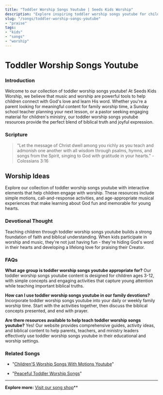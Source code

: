 ```yaml
---
title: "Toddler Worship Songs Youtube | Seeds Kids Worship"
description: "Explore inspiring toddler worship songs youtube for children's worship and faith development. Biblical music resources for families and ministry."
slug: "/songs/toddler-worship-songs-youtube"
- "praise"
tags:
- "kids"
- "songs"
- "worship"
---
```


# Toddler Worship Songs Youtube

### Introduction

Welcome to our collection of toddler worship songs youtube! At Seeds Kids Worship, we believe that music and worship are powerful tools to help children connect with God's love and learn His word. Whether you're a parent looking for meaningful content for family worship time, a Sunday school teacher planning your next lesson, or a pastor seeking engaging material for children's ministry, our toddler worship songs youtube resources provide the perfect blend of biblical truth and joyful expression.

### Scripture

> "Let the message of Christ dwell among you richly as you teach and admonish one another with all wisdom through psalms, hymns, and songs from the Spirit, singing to God with gratitude in your hearts." - Colossians 3:16

## Worship Ideas

Explore our collection of toddler worship songs youtube with interactive elements that help children engage with worship. These resources include simple motions, call-and-response activities, and age-appropriate musical experiences that make learning about God fun and memorable for young hearts.

### Devotional Thought

Teaching children through toddler worship songs youtube builds a strong foundation of faith and biblical understanding. When kids participate in worship and music, they're not just having fun - they're hiding God's word in their hearts and developing a lifelong love for praising their Creator.

### FAQs

**What age group is toddler worship songs youtube appropriate for?**
Our toddler worship songs youtube content is designed for children ages 3-12, with simple concepts and engaging activities that capture young attention while teaching important biblical truths.

**How can I use toddler worship songs youtube in our family devotions?**
Incorporate toddler worship songs youtube into your daily or weekly family worship time. Start with the activities together, then discuss the biblical concepts presented, and end with prayer.

**Are there resources available to help teach toddler worship songs youtube?**
Yes! Our website provides comprehensive guides, activity ideas, and biblical content to help parents, teachers, and ministry leaders effectively use toddler worship songs youtube in their educational and worship settings.

### Related Songs

- "[Children'S Worship Songs With Motions Youtube](/songs/children-s-worship-songs-with-motions-youtube/)"

- "[Peaceful Toddler Worship Songs](/songs/peaceful-toddler-worship-songs/)"

---

**Explore more:** [Visit our song shop](https://seedskidsworship.com/shop)**

<!-- Schema Markup -->
<script type="application/ld+json">
{
  "@context": "https://schema.org",
  "@type": "MusicRecording",
  "name": "Toddler Worship Songs Youtube",
  "byArtist": {
    "@type": "MusicGroup",
    "name": "Seeds Kids Worship"
  },
  "isFamilyFriendly": true,
  "url": "https://seedskidsworship.com/songs/toddler-worship-songs-youtube/"
}
</script>